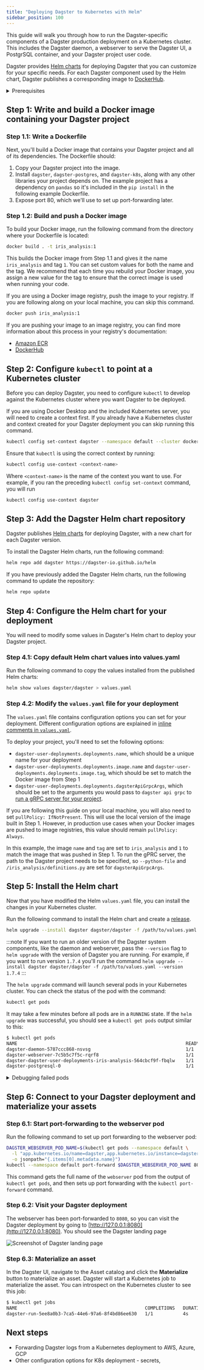 ```yaml
---
title: "Deploying Dagster to Kubernetes with Helm"
sidebar_position: 100
---
```


This guide will walk you through how to run the Dagster-specific components of a Dagster production deployment on a Kubernetes cluster. This includes the Dagster daemon, a webserver to serve the Dagster UI, a PostgrSQL container, and your Dagster project user code.

Dagster provides [Helm charts](https://github.com/dagster-io/dagster/tree/master/helm) for deploying Dagster that you can customize for your specific needs. For each Dagster component used by the Helm chart, Dagster publishes a corresponding image to [DockerHub](https://hub.docker.com/u/dagster).

<details>
  <summary>Prerequisites</summary>

To follow the steps in this guide, you'll need:

- **Familiarity with [Docker](https://docs.docker.com/)**, and:
  - **To have Docker installed**. [Docker installation guide](https://docs.docker.com/engine/install/)
  - **Access to a Docker image registry**, such as Amazon Web Services ECR or DockerHub. If you're following along on your local machine, this isn't required.
- **Familiarity with [Kubernetes](https://kubernetes.io/docs/home/)**, and:
  - **To have `kubectl` installed**. [Kubernetes installation guide](https://kubernetes.io/docs/tasks/tools/)
  - **An existing Kubernetes cluster**. To follow along on your local machine, [install Docker Desktop](https://docs.docker.com/desktop/kubernetes/) and turn on the included Kubernetes server.
- **Familiarity with [Helm](https://helm.sh/docs/)**, and:
  - **To have Helm 3 installed**. [Helm installation guide](https://helm.sh/docs/intro/install/)
- A Dagster project to deploy. You can also use the example project:
  ```bash
  dagster project from-example --example deploy_k8s --name deploy_k8s
  ```

</details>


## Step 1: Write and build a Docker image containing your Dagster project
### Step 1.1: Write a Dockerfile
Next, you'll build a Docker image that contains your Dagster project and all of its dependencies. The Dockerfile should:
1. Copy your Dagster project into the image.
2. Install `dagster`, `dagster-postgres`, and `dagster-k8s`, along with any other libraries your project depends on. The example project has a dependency on `pandas` so it's included in the `pip install` in the following example Dockerfile.
3. Expose port 80, which we'll use to set up port-forwarding later.

<CodeExample path="docs_snippets/docs_snippets/guides/deployment/kubernetes/Dockerfile" language="docker" title="Example Dockerfile" />


### Step 1.2: Build and push a Docker image

To build your Docker image, run the following command from the directory where your Dockerfile is located:

```bash
docker build . -t iris_analysis:1
```
This builds the Docker image from Step 1.1 and gives it the name `iris_analysis` and tag `1`. You can set custom values for both the name and the tag. We recommend that each time you rebuild your Docker image, you assign a new value for the tag to ensure that the correct image is used when running your code.


If you are using a Docker image registry, push the image to your registry. If you are following along on your local machine, you can skip this command.

```bash
docker push iris_analysis:1
```

If you are pushing your image to an image registry, you can find more information about this process in your registry's documentation:
- [Amazon ECR](https://docs.aws.amazon.com/AmazonECR/latest/userguide/docker-push-ecr-image.html)
- [DockerHub](https://docs.docker.com/docker-hub/quickstart/#step-5-build-and-push-a-container-image-to-docker-hub-from-your-computer)


## Step 2: Configure `kubectl` to point at a Kubernetes cluster
Before you can deploy Dagster, you need to configure `kubectl` to develop against the Kubernetes cluster where you want Dagster to be deployed.

If you are using Docker Desktop and the included Kubernetes server, you will need to create a context first. If you already have a Kubernetes cluster and context created for your Dagster deployment you can skip running this command.
```bash
kubectl config set-context dagster --namespace default --cluster docker-desktop --user=docker-desktop
```

Ensure that `kubectl` is using the correct context by running:
```bash
kubectl config use-context <context-name>
```
Where `<context-name>` is the name of the context you want to use. For example, if you ran the preceding `kubectl config set-context` command, you will run
```bash
kubectl config use-context dagster
```

## Step 3: Add the Dagster Helm chart repository

Dagster publishes [Helm charts](https://artifacthub.io/packages/helm/dagster/dagster) for deploying Dagster, with a new chart for each Dagster version.

To install the Dagster Helm charts, run the following command:

```bash
helm repo add dagster https://dagster-io.github.io/helm
```

If you have previously added the Dagster Helm charts, run the following command to update the repository:

```bash
helm repo update
```

## Step 4: Configure the Helm chart for your deployment

You will need to modify some values in Dagster's Helm chart to deploy your Dagster project.

### Step 4.1: Copy default Helm chart values into values.yaml

Run the following command to copy the values installed from the published Helm charts:

```bash
helm show values dagster/dagster > values.yaml
```

### Step 4.2: Modify the `values.yaml` file for your deployment
The `values.yaml` file contains configuration options you can set for your deployment. Different configuration options are explained in [inline comments in `values.yaml`](https://artifacthub.io/packages/helm/dagster/dagster?modal=values).

To deploy your project, you'll need to set the following options:
- `dagster-user-deployments.deployments.name`, which should be a unique name for your deployment
- `dagster-user-deployments.deployments.image.name` and `dagster-user-deployments.deployments.image.tag`, which should be set to match the Docker image from Step 1
- `dagster-user-deployments.deployments.dagsterApiGrpcArgs`, which should be set to the arguments you would pass to `dagster api grpc` to [run a gRPC server for your project](/guides/deploy/code-locations/workspace-yaml#grpc-server).

If you are following this guide on your local machine, you will also need to set `pullPolicy: IfNotPresent`. This will use the local version of the image built in Step 1. However, in production use cases when your Docker images are pushed to image registries, this value should remain `pullPolicy: Always`.

<CodeExample path="docs_snippets/docs_snippets/guides/deployment/kubernetes/minimal_values.yaml" language="yaml" title="Minimal changes to make to values.yaml" />

In this example, the image `name` and `tag` are set to `iris_analysis` and `1` to match the image that was pushed in Step 1. To run the gPRC server, the path to the Dagster project needs to be specified, so `--python-file` and `/iris_analysis/definitions.py` are set for `dagsterApiGrpcArgs`.


## Step 5: Install the Helm chart
Now that you have modified the Helm `values.yaml` file, you can install the changes in your Kubernetes cluster.

Run the following command to install the Helm chart and create a [release](https://helm.sh/docs/intro/using_helm/#three-big-concepts).

```bash
helm upgrade --install dagster dagster/dagster -f /path/to/values.yaml
```

:::note
If you want to run an older version of the Dagster system components, like the daemon and webserver, pass the `--version` flag to `helm upgrade` with the version of Dagster you are running. For example, if you want to run version `1.7.4` you'll run the command `helm upgrade --install dagster dagster/dagster -f /path/to/values.yaml --version 1.7.4`
:::

The `helm upgrade` command will launch several pods in your Kubernetes cluster. You can check the status of the pod with the command:

```bash
kubectl get pods
```

It may take a few minutes before all pods are in a `RUNNING` state. If the `helm upgrade` was successful, you should see a `kubectl get pods` output similar to this:

```bash
$ kubectl get pods
NAME                                                              READY   STATUS      AGE
dagster-daemon-5787ccc868-nsvsg                                   1/1     Running     3m41s
dagster-webserver-7c5b5c7f5c-rqrf8                                1/1     Running     3m41s
dagster-dagster-user-deployments-iris-analysis-564cbcf9f-fbqlw    1/1     Running     3m41s
dagster-postgresql-0                                              1/1     Running     3m41s
```

<details>
  <summary>Debugging failed pods</summary>

If one of the pods is in an error state, you can view the logs using the command

```bash
kubectl logs <pod-name>
```

For example, if the pod `dagster-webserver-7c5b5c7f5c-rqrf8` is in a `CrashLoopBackOff` state, the logs can be viewed with the command

```
kubectl logs dagster-webserver-7c5b5c7f5c-rqrf8
```

</details>


## Step 6: Connect to your Dagster deployment and materialize your assets

### Step 6.1: Start port-forwarding to the webserver pod
Run the following command to set up port forwarding to the webserver pod:

```bash
DAGSTER_WEBSERVER_POD_NAME=$(kubectl get pods --namespace default \
  -l "app.kubernetes.io/name=dagster,app.kubernetes.io/instance=dagster,component=dagster-webserver" \
  -o jsonpath="{.items[0].metadata.name}")
kubectl --namespace default port-forward $DAGSTER_WEBSERVER_POD_NAME 8080:80
```

This command gets the full name of the `webserver` pod from the output of `kubectl get pods`, and then sets up port forwarding with the `kubectl port-forward` command.

### Step 6.2: Visit your Dagster deployment

The webserver has been port-forwarded to `8080`, so you can visit the Dagster deployment by going to [http://127.0.0.1:8080](http://127.0.0.1:8080). You should see the Dagster landing page

![Screenshot of Dagster landing page](/images/guides/deploy/kubernetes/dagster-kubernetes-deploy.png)

### Step 6.3: Materialize an asset
In the Dagster UI, navigate to the Asset catalog and click the **Materialize** button to materialize an asset. Dagster will start a Kubernetes job to materialize the asset. You can introspect on the Kubernetes cluster to see this job:

```bash
$ kubectl get jobs
NAME                                               COMPLETIONS   DURATION   AGE
dagster-run-5ee8a0b3-7ca5-44e6-97a6-8f4bd86ee630   1/1           4s         11s
```

## Next steps
- Forwarding Dagster logs from a Kubernetes deployment to AWS, Azure, GCP
- Other configuration options for K8s deployment - secrets,
